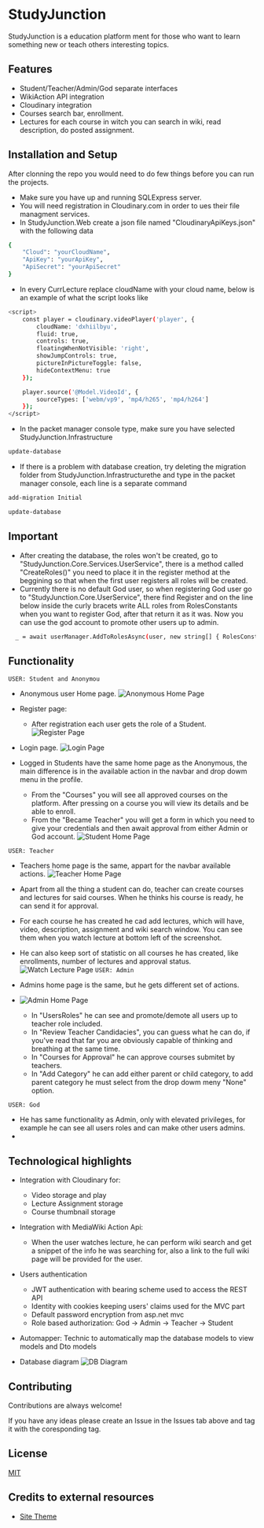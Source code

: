 
# StudyJunction

StudyJunction is a education platform ment for those who want to learn something new or teach others interesting topics.

## Features

- Student/Teacher/Admin/God separate interfaces
- WikiAction API integration
- Cloudinary integration
- Courses search bar, enrollment.
- Lectures for each course in witch you can search in wiki, read description, do posted assignment.

## Installation and Setup

After clonning the repo you would need to do few things before you can run the projects.

- Make sure you have up and running SQLExpress server.
- You will need registration in Cloudinary.com in order to ues their file managment services.
- In StudyJunction.Web create a json file named "CloudinaryApiKeys.json" with the following data

```bash
{
    "Cloud": "yourCloudName",
    "ApiKey": "yourApiKey",
    "ApiSecret": "yourApiSecret"
}
```
- In every CurrLecture replace cloudName with your cloud name, below is an example of what the script looks like
```bash
<script>
    const player = cloudinary.videoPlayer('player', {
        cloudName: 'dxhiilbyu',
        fluid: true,
        controls: true,
        floatingWhenNotVisible: 'right',
        showJumpControls: true,
        pictureInPictureToggle: false,
        hideContextMenu: true
    });

    player.source('@Model.VideoId', {
        sourceTypes: ['webm/vp9', 'mp4/h265', 'mp4/h264']
    });
</script>
```
- In the packet manager console type, make sure you have selected StudyJunction.Infrastructure
```bash
update-database
```
- If there is a problem with database creation, try deleting the migration folder from StudyJunction.Infrastructurethe and type in the packet manager console, each line is a separate command
```bash
add-migration Initial

update-database
```
## Important
- After creating the database, the roles won't be created, go to "StudyJunction.Core.Services.UserService", there is a method called "CreateRoles()" you need to place it in the register method at the beggining so that when the first user registers all roles will be created.
- Currently there is no default God user, so when registering God user go to "StudyJunction.Core.UserService", there find Register and on the line below inside the curly bracets write ALL roles from RolesConstants when you want to register God, after that return it as it was. Now you can use the god account to promote other users up to admin.
```bash
  _ = await userManager.AddToRolesAsync(user, new string[] { RolesConstants.Student});
```
    
## Functionality
`USER: Student and Anonymou`
- Anonymous user Home page.
![Anonymous Home Page](/ScreenShots/DefaultHomePage.png)

- Register page:
  - After registration each user gets the role of a Student.
![Register Page](/ScreenShots/RegisterPage.png)

- Login page.
![Login Page](/ScreenShots/LoginPage.png)

- Logged in Students have the same home page as the Anonymous, the main difference is in the available action in the navbar and drop dowm menu in the profile.
  - From the "Courses" you will see all approved courses on the platform. After pressing on a course you will view its details and be able to enroll.
  - From the "Became Teacher" you will get a form in which you need to give your credentials and then await approval from either Admin or God account. 
![Student Home Page](/ScreenShots/StudentHomePage.png)

`USER: Teacher`
- Teachers home page is the same, appart for the navbar available actions.
![Teacher Home Page](/ScreenShots/TeacherHomePage.png)

- Apart from all the thing a student can do, teacher can create courses and lectures for said courses. When he thinks his course is ready, he can send it for approval.
- For each course he has created he cad add lectures, which will have, video, description, assignment and wiki search window. You can see them when you watch lecture at bottom left of the screenshot.
- He can also keep sort of statistic on all courses he has created, like enrollments, number of lectures and approval status.
![Watch Lecture Page](/ScreenShots/WatchLecturePage.png)
`USER: Admin`
- Admins home page is the same, but he gets different set of actions.
- ![Admin Home Page](/ScreenShots/AdminHomePage.png)
  - In "UsersRoles" he can see and promote/demote all users up to teacher role included.
  - In "Review Teacher Candidacies", you can guess what he can do, if you've read that far you are obviously capable of thinking and breathing at the same time.
  - In "Courses for Approval" he can approve courses submitet by teachers.
  - In "Add Category" he can add either parent or child category, to add parent category he must select from the drop dowm meny "None" option.

`USER: God`
- He has same functionality as Admin, only with elevated privileges, for example he can see all users roles and can make other users admins.
- 

## Technological highlights
- Integration with Cloudinary for:
  - Video storage and play
  - Lecture Assignment storage
  - Course thumbnail storage
    
- Integration with MediaWiki Action Api:
  - When the user watches lecture, he can perform wiki search and get a snippet of the info he was searching for, also a link to the full wiki page will be provided for the user.

- Users authentication
  - JWT authentication with bearing scheme used to access the REST API 
  - Identity with cookies keeping users' claims used for the MVC part
  - Default password encryption from asp.net mvc
  - Role based authorization: God -> Admin -> Teacher -> Student

- Automapper: Technic to automatically map the database models to view models and Dto models

- Database diagram
  ![DB Diagram](/ScreenShots/DatabaseDiagram.png) 
## Contributing

Contributions are always welcome!

If you have any ideas please create an Issue in the Issues tab above and tag it with the coresponding tag.


## License

[MIT](https://choosealicense.com/licenses/mit/)


## Credits to external resources
- [Site Theme](https://bootstrapmade.com/mentor-free-education-bootstrap-theme/)
